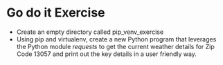 # Go do it Exercise

* Create an empty directory called pip_venv_exercise 
* Using pip and virtualenv, create a new Python program that leverages the Python module *requests* to get the current weather details for Zip Code 13057 and print out the key details in a user friendly way.  

